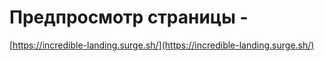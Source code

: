 # Предпросмотр страницы - 

[https://incredible-landing.surge.sh/](https://incredible-landing.surge.sh/)